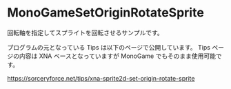 # MonoGameSetOriginRotateSprite
回転軸を指定してスプライトを回転させるサンプルです。

プログラムの元となっている Tips は以下のページで公開しています。
Tips ページの内容は XNA ベースとなっていますが MonoGame でもそのまま使用可能です。

https://sorceryforce.net/tips/xna-sprite2d-set-origin-rotate-sprite

